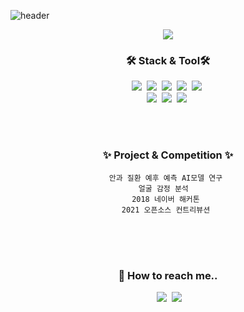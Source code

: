 ![header](https://capsule-render.vercel.app/api?type=Venom&color=gradient&auto&height=200&section=header&text=Hi!%20I'm%20EUNJI%20👋&animation=fadeIn&fontColor=000000&fontSize=34)

<p align="center">
  <a href="https://hits.seeyoufarm.com"><img src="https://hits.seeyoufarm.com/api/count/incr/badge.svg?url=https%3A%2F%2Fgithub.com%2FKEJdev&count_bg=%23D0D9F7&title_bg=%23D0D9F7&icon=&icon_color=%23E7E7E7&title=hits&edge_flat=false"/></a>
</p>


<h3 align="center">🛠 Stack & Tool🛠</h3>

<p align="center">
  <img src="https://img.shields.io/badge/Python-3766AB?style=flat-square&logo=Python&logoColor=white"/></a>&nbsp
  <img src="https://img.shields.io/badge/Django-092E20?style=flat-square&logo=Django&logoColor=white"/></a>&nbsp 
  <img src="https://img.shields.io/badge/Flask-000000?style=flat-square&logo=Flask&logoColor=white"/></a>&nbsp
  <img src="https://img.shields.io/badge/TensorFlow-FF6F00?style=flat-square&logo=TensorFlow&logoColor=white"/></a>&nbsp 
  <img src="https://img.shields.io/badge/Keras-D00000?style=flat-square&logo=Keras&logoColor=white"/></a>&nbsp 
  <br>
  <img src="https://img.shields.io/badge/Visual Studio Code-007ACC?style=flat-square&logo=Visual Studio Code&logoColor=white"/></a>&nbsp 
  <img src="https://img.shields.io/badge/PyCharm-000000?style=flat-square&logo=PyCharm&logoColor=white"/></a>&nbsp
  <img src="https://img.shields.io/badge/Jupyter-F37626?style=flat-square&logo=Jupyter&logoColor=white"/></a>&nbsp
</p>
<br>
<br>

<h3 align="center">✨ Project & Competition ✨</h3>
<div align="center" style="text-align:center">
  
     안과 질환 예후 예측 AI모델 연구  
     얼굴 감정 분석   
     2018 네이버 해커톤  
     2021 오픈소스 컨트리뷰션  
  
<!-- [![Solved.ac프로필](http://mazassumnida.wtf/api/v2/generate_badge?boj=0_0a)](https://solved.ac/0_0a)  
[Git Blog](https://kejdev.github.io/) -->
</div>
<br>
<br>
<br>



<h3 align="center"> 🌱  How to reach me.. </h3>

<p align="center">
  <a href= "https://img.shields.io/badge/Gmail-d14836?style=flat-square&logo=Gmail&logoColor=white&link=mailto:mailto:kej12516@gmail.com"></a>&nbsp
    <a href="mailto:kej12516@gmail.com"><img src= "https://img.shields.io/badge/-Gmail-red"></a>&nbsp
    <a href="https://www.instagram.com/ao_ej125/"><img src= "https://img.shields.io/badge/-instagram%20-orange?logo=instagram?logoColor=orange"></a>&nbsp
<p>
